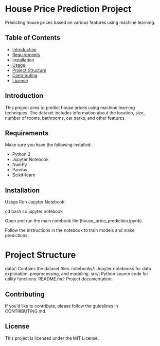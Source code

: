 # House Price Prediction Project

Predicting house prices based on various features using machine learning.

## Table of Contents
- [Introduction](#introduction)
- [Requirements](#requirements)
- [Installation](#installation)
- [Usage](#usage)
- [Project Structure](#project-structure)
- [Contributing](#contributing)
- [License](#license)

## Introduction

This project aims to predict house prices using machine learning techniques. The dataset includes information about the location, size, number of rooms, bathrooms, car parks, and other features.

## Requirements

Make sure you have the following installed:
- Python 3
- Jupyter Notebook
- NumPy
- Pandas
- Scikit-learn

## Installation

Usage
Run Jupyter Notebook:

cd bash
cd jupyter notebook

Open and run the main notebook file (house_price_prediction.ipynb).

Follow the instructions in the notebook to train models and make predictions.

# Project Structure

data/: Contains the dataset files.
notebooks/: Jupyter notebooks for data exploration, preprocessing, and modeling.
src/: Python source code for utility functions.
README.md: Project documentation.

## Contributing
If you'd like to contribute, please follow the guidelines in CONTRIBUTING.md.

## License
This project is licensed under the MIT License.

